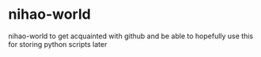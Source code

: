 # nihao-world
nihao-world to get acquainted with github and be able to hopefully use this for storing python scripts later
